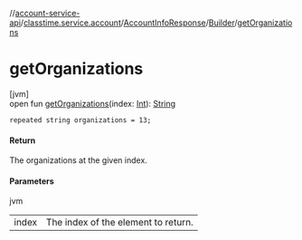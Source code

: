 //[account-service-api](../../../../index.md)/[classtime.service.account](../../index.md)/[AccountInfoResponse](../index.md)/[Builder](index.md)/[getOrganizations](get-organizations.md)

# getOrganizations

[jvm]\
open fun [getOrganizations](get-organizations.md)(index: [Int](https://kotlinlang.org/api/latest/jvm/stdlib/kotlin/-int/index.html)): [String](https://docs.oracle.com/javase/8/docs/api/java/lang/String.html)

`repeated string organizations = 13;`

#### Return

The organizations at the given index.

#### Parameters

jvm

| | |
|---|---|
| index | The index of the element to return. |
